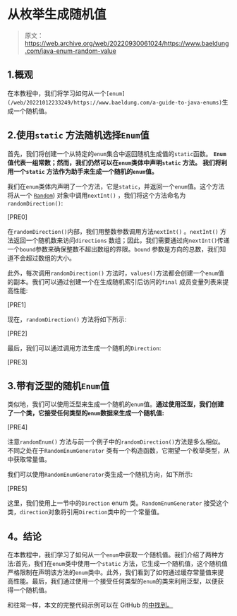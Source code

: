 # 从枚举生成随机值

> 原文：<https://web.archive.org/web/20220930061024/https://www.baeldung.com/java-enum-random-value>

## 1.概观

在本教程中，我们将学习如何从一个`[enum](/web/20221012233249/https://www.baeldung.com/a-guide-to-java-enums)`生成一个随机值。

## 2.使用`static` 方法随机选择`Enum`值

首先，我们将创建一个从特定的`enum`集合中返回随机生成值的`static`函数。 **`Enum`值代表一组常数；然而，我们仍然可以在`enum`类体中声明`static` 方法。** **我们将利用一个`static` 方法作为助手来生成一个随机的`enum`值。**

我们在`enum`类体内声明了一个方法，它是`static`，并返回一个`enum`值。这个方法将从一个 [`Random`](/web/20221012233249/https://www.baeldung.com/java-generating-random-numbers)) 对象中调用`nextInt()` ，我们将这个方法命名为`randomDirection()`:

[PRE0]

在`randomDirection()`内部，我们用整数参数调用方法`nextInt()` 。`nextInt()` 方法返回一个随机数来访问`directions` 数组；因此，我们需要通过向`nextInt()`传递一个`bound`参数来确保整数不超出数组的界限。`bound` 参数是方向的总数，我们知道不会超过数组的大小。

此外，每次调用`randomDirection()` 方法时，`values()`方法都会创建一个`enum`值的副本。我们可以通过创建一个在生成随机索引后访问的`final` 成员变量列表来提高性能:

[PRE1]

现在，`randomDirection()` 方法将如下所示:

[PRE2]

最后，我们可以通过调用方法生成一个随机的`Direction`:

[PRE3]

## 3.带有泛型的随机`Enum`值

类似地，我们可以使用泛型来生成一个随机的`enum`值。**通过使用泛型，我们创建了一个类，它接受任何类型的`enum`数据来生成一个随机值:**

[PRE4]

注意`randomEnum()` 方法与前一个例子中的`randomDirection()`方法是多么相似。不同之处在于`RandomEnumGenerator` 类有一个构造函数，它期望一个枚举类型，从中获取常量值。

我们可以使用`RandomEnumGenerator`类生成一个随机方向，如下所示:

[PRE5]

这里，我们使用上一节中的`Direction` enum 类。`RandomEnumGenerator` 接受这个类，`direction`对象将引用`Direction`类中的一个常量值。

## **4。结论**

在本教程中，我们学习了如何从一个`enum`中获取一个随机值。我们介绍了两种方法:首先，我们在`enum`类中使用一个`static` 方法，它生成一个随机值，这个随机值严格限制在声明该方法的`enum`类中。此外，我们看到了如何通过缓存常量值来提高性能。最后，我们通过使用一个接受任何类型的`enum`的类来利用泛型，以便获得一个随机值。

和往常一样，本文的完整代码示例可以在 GitHub 的[中找到。](https://web.archive.org/web/20221012233249/https://github.com/eugenp/tutorials/tree/master/core-java-modules/core-java-lang-oop-types-2)